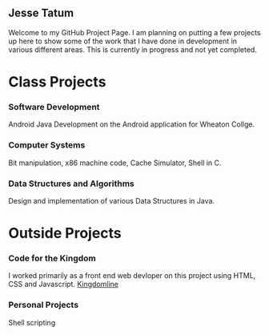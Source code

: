 ## Jesse Tatum 

Welcome to my GitHub Project Page. I am planning on putting a few projects up here to show some of the work that I have done in development in various different areas. This is currently in progress and not yet completed.

# Class Projects
### Software Development
Android Java Development on the Android application for Wheaton Collge.

### Computer Systems
Bit manipulation, x86 machine code, Cache Simulator, Shell in C.

### Data Structures and Algorithms
Design and implementation of various Data Structures in Java.

# Outside Projects
### Code for the Kingdom
I worked primarily as a front end web devloper on this project using HTML, CSS and Javascript.
[Kingdomline](/klweb/web/index.php)

### Personal Projects
Shell scripting
